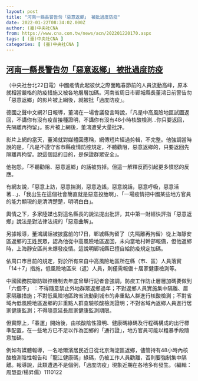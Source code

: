 ```yaml
---
layout: post
title: "河南一縣長警告勿「惡意返鄉」 被批過度防疫"
date: 2022-01-22T08:34:02.000Z
author: (臺)中央社CNA
from: https://www.cna.com.tw/news/acn/202201220170.aspx
tags: [ (臺)中央社CNA ]
categories: [ (臺)中央社CNA ]
---
```

<!--1642840442000-->
[河南一縣長警告勿「惡意返鄉」 被批過度防疫](https://www.cna.com.tw/news/acn/202201220170.aspx)
------

<div>
<div></div><div><p>（中央社台北22日電）中國疫情此起彼伏之際面臨春節前的人員流動高峰，原本就相當嚴格的防疫措施又被各地層層加碼。河南省周日市鄲城縣長董鴻日前警告勿「惡意返鄉」的影片被上網後，就被批「過度防疫」。</p><p>德國之聲中文網21日報導，董鴻在一場會議發言時說，「凡是中高風險地區試圖返回，不講你有沒有疫苗接種證明，不講你有沒有48小時核酸檢測…你只要返回，先隔離再拘留」。影片被上網後，董鴻遭受大量批評。</p><p>影片上網的當天，董鴻就對媒體回應稱，網傳短片經過剪輯，不完整。他強調當時說的是，「凡是不遵守省市縣疫情防控規定，不聽勸阻，惡意返鄉的，只要返回先隔離再拘留。說這個話的目的，是保證群眾安全」。</p><p>他抱怨，「不聽勸阻、惡意返鄉」的話被剪掉。但這一解釋反而引起更多憤怒的反應。</p><p>有網友說，「惡意上訪，惡意揣測，惡意造謠，惡意說話，惡意呼吸，惡意活著…」、「我出生在這個社會簡直就是惡意投胎啊」、「一場疫情把中國某些地方官員的能力顯現的是清清楚楚，明明白白」。</p><p>輿情之下，多家陸媒也對這名縣長的說法提出批評，其中第一財經快評指「惡意返鄉」說法是對法律法規的「惡意曲解」。</p><p>另據報導，董鴻講話被披露前的17日，鄲城縣拘留了（先隔離再拘留）從上海靜安區返鄉的王姓民眾，認為他從中高風險地區返回，未向當地村幹部報備，但他返鄉時，上海靜安區尚未爆發疫情。這說明鄲城縣已擅自給防疫規定加碼。</p><p>依周口市目前的規定，對於所有來自中高風險地區所在縣（市、區）人員落實「14＋7」措施，低風險地區來（返）人員，則僅需報備＋居家健康檢測等。</p><p>中國國務院聯防聯控機制去年底曾舉行記者會強調，防疫工作防止層層加碼要做到「六個不」 ：不得隨意禁止外地群眾返鄉過年；不對返鄉人員實施集中隔離、居家隔離措施；不對低風險地區跨省流動到城市的非重點人群進行核酸檢測；不對省域內低風險地區返鄉的非重點人群查驗核酸檢測證明；不對省域內返鄉人員進行居家健康監測；不得隨意延長居家健康監測期限。</p><p>但實際上，「春運」開始後，由核酸陰性證明、健康碼綠碼及行程碼構成的出行標準配置，在一些地方已不足以作為回鄉的「通行證」，地方官員可能以粗暴手段隨意加碼。</p><p>例如有媒體報導，一名哈爾濱居民近日從北京海淀區返鄉，儘管持有48小時內核酸檢測陰性報告和「龍江健康碼」綠碼，仍被工作人員勸離，否則要強制集中隔離。報導說，此類遭遇不是個例，「過度防疫」現象近期在各地多有發生。（編輯：周慧盈/楊昇儒）1110122</p></div>
</div>

